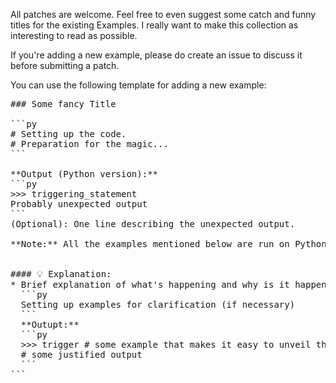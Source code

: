 All patches are welcome. Feel free to even suggest some catch and funny titles for the existing Examples. I really want to make this collection as interesting to read as possible.

If you're adding a new example, please do create an issue to discuss it before submitting a patch.

You can use the following template for adding a new example:

<pre>
### Some fancy Title

```py
# Setting up the code.
# Preparation for the magic...
```

**Output (Python version):**
```py
>>> triggering_statement
Probably unexpected output
```
(Optional): One line describing the unexpected output.

**Note:** All the examples mentioned below are run on Python 3.5.2 interactive interpreter unless explicitly specified.


#### 💡 Explanation:
* Brief explanation of what's happening and why is it happening.
  ```py
  Setting up examples for clarification (if necessary)
  ```
  **Outupt:**
  ```py
  >>> trigger # some example that makes it easy to unveil the magic
  # some justified output
  ```
```
</pre>
